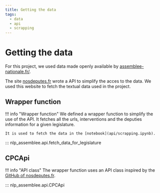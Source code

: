 ```yaml
---
title: Getting the data
tags:
  - data
  - api
  - scrapping
---
```

# Getting the data

For this project, we used data made openly available by [assemblee-nationale.fr/](https://www.assemblee-nationale.fr/).

The site [nosdeputes.fr](https://www.nosdeputes.fr) wrote a API to simplify the acces to the data.
We used this website to fetch the textual data used in the project.


## Wrapper function

!!! info "Wrapper function"
    We defined a wrapper function to simplify the use of the API. It fetches all the urls, interventions and the deputies information for a given legislature.

    It is used to fetch the data in the [notebook](api/scrapping.ipynb).

::: nlp_assemblee.api.fetch_data_for_legislature


## CPCApi

!!! info "API class"
    The wrapper function uses an API class inspired by the [GitHub of nosdeputes.fr](https://github.com/regardscitoyens/cpc-api).

::: nlp_assemblee.api.CPCApi

